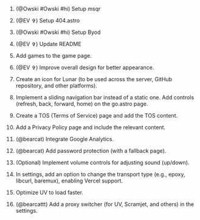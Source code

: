 1. (@Owski #Owski #hi)
   Setup msqr

2. (@EV ✞)
   Setup 404.astro

3. (@Owski #Owski #hi)
   Setup Byod

4. (@EV ✞)
   Update README

5. Add games to the game page.

6. (@EV ✞)
   Improve overall design for better appearance.

7. Create an icon for Lunar (to be used across the server, GitHub repository, and other platforms).

8. Implement a sliding navigation bar instead of a static one.
   Add controls (refresh, back, forward, home) on the go.astro page.

9. Create a TOS (Terms of Service) page and add the TOS content.

10. Add a Privacy Policy page and include the relevant content.

11. (@bearcat)
    Integrate Google Analytics.

12. (@bearcat)
    Add password protection (with a fallback page).

13. (Optional) Implement volume controls for adjusting sound (up/down).

14. In settings, add an option to change the transport type (e.g., epoxy, libcurl, baremux), enabling Vercel support.

15. Optimize UV to load faster.

16. (@bearcattt)
    Add a proxy switcher (for UV, Scramjet, and others) in the settings.
